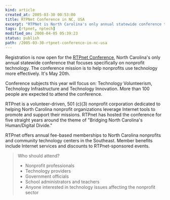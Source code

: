 ```yaml
--- 
kind: article
created_at: 2005-03-30 00:53:00
title: RTPNet Conference in NC, USA
excerpt: "RTPNet is North Carolina's only annual statewide conference that focuses specifically on nonprofit technology"
tags: [rtpnet, nptech]
modified_on: 2008-04-05 05:39:23
status: publish 
path: /2005-03-30-rtpnet-conference-in-nc-usa
---
```


Registration is now open for the <a href="http://www.rtpnet.org/conf/">RTPnet Conference</a>, North Carolina's only annual statewide conference that focuses specifically on nonprofit technology. The conference mission is to help nonprofits use technology more effectively. It's May 20th.

Conference subjects this year will focus on: Technology Volunteerism, Technology Infrastructure and Technology Innovation. More than 100 people are expected to attend the conference.

RTPnet is a volunteer-driven, 501 (c)(3) nonprofit corporation dedicated to helping North Carolina nonprofit organizations leverage Internet tools to promote and support their missions. RTPnet has hosted the conference for five straight years around the theme of "Bridging North Carolina's Human/Digital Divide."

RTPnet offers annual fee-based memberships to North Carolina nonprofits and community technology centers in the Southeast. Member benefits include Internet services and discounts to RTPnet-sponsored events.
<blockquote class="large">Who should attend?

  * Nonprofit professionals
  * Technology providers
  * Government officials
  * School administrators and teachers
  * Anyone interested in technology issues affecting the nonprofit sector</blockquote>